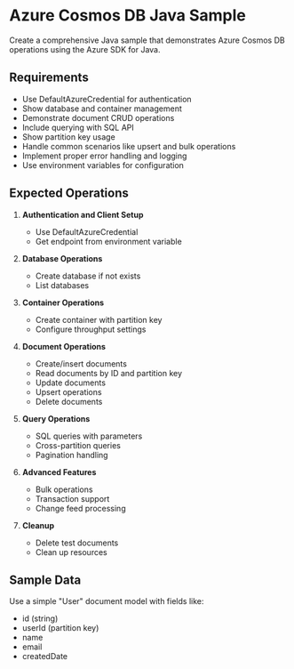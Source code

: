 
# Azure Cosmos DB Java Sample

Create a comprehensive Java sample that demonstrates Azure Cosmos DB operations using the Azure SDK for Java.

## Requirements

- Use DefaultAzureCredential for authentication
- Show database and container management
- Demonstrate document CRUD operations
- Include querying with SQL API
- Show partition key usage
- Handle common scenarios like upsert and bulk operations
- Implement proper error handling and logging
- Use environment variables for configuration

## Expected Operations

1. **Authentication and Client Setup**
   - Use DefaultAzureCredential
   - Get endpoint from environment variable

2. **Database Operations**
   - Create database if not exists
   - List databases

3. **Container Operations**
   - Create container with partition key
   - Configure throughput settings

4. **Document Operations**
   - Create/insert documents
   - Read documents by ID and partition key
   - Update documents
   - Upsert operations
   - Delete documents

5. **Query Operations**
   - SQL queries with parameters
   - Cross-partition queries
   - Pagination handling

6. **Advanced Features**
   - Bulk operations
   - Transaction support
   - Change feed processing

7. **Cleanup**
   - Delete test documents
   - Clean up resources

## Sample Data

Use a simple "User" document model with fields like:
- id (string)
- userId (partition key)
- name
- email
- createdDate